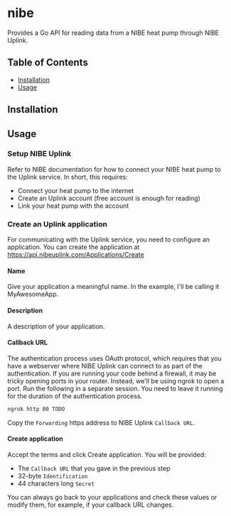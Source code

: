 # nibe

Provides a Go API for reading data from a NIBE heat pump through NIBE Uplink.

## Table of Contents

- [Installation](#installation)
- [Usage](#usage)

## Installation

## Usage

### Setup NIBE Uplink

Refer to NIBE documentation for how to connect your NIBE heat pump to the Uplink service. In short, this requires:
- Connect your heat pump to the internet
- Create an Uplink account (free account is enough for reading)
- Link your heat pump with the account

### Create an Uplink application

For communicating with the Uplink service, you need to configure an application.
You can create the application at https://api.nibeuplink.com/Applications/Create

#### Name
Give your application a meaningful name. In the example, I'll be calling it MyAwesomeApp.

#### Description
A description of your application.

#### Callback URL
The authentication process uses OAuth protocol, which requires that you have a webserver where NIBE Uplink can connect to as part of the authentication.
If you are running your code behind a firewall, it may be tricky opening ports in your router.
Instead, we'll be using ngrok to open a port. Run the following in a separate session. You need to leave it running for the duration of the authentication process.
```bash
ngrok http 80 TODO
```
Copy the `Forwarding` https address to NIBE Uplink `Callback URL`.

#### Create application
Accept the terms and click Create application. You will be provided:
- The `Callback URL` that you gave in the previous step
- 32-byte `Identification`
- 44 characters long `Secret`

You can always go back to your applications and check these values or modify them, for example, if your callback URL changes.



